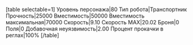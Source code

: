 [table selectable=1]
Уровень персонажа|80
Тип робота|Транспортник
Прочность|25000
Вместимость|50000
Вместимость максимальная|70000
Скорость|9.10
Скорость MAX|20.02
Броня|0
Поля|0
Добавочная неуязвимость|2.00
Процент прокачки в реглах|100%
[/table]
